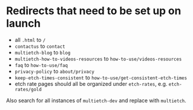 # Redirects that need to be set up on launch

- all `.html` to `/`
- `contactus` to `contact`
- `multietch-blog` to `blog`
- `multietch-how-to-videos-resources` to `how-to-use/videos-resources`
- `faq` to `how-to-use/faq`
- `privacy-policy` to `about/privacy`
- `keep-etch-times-consistent` to `how-to-use/get-consistent-etch-times`
- etch rate pages should all be organized under `etch-rates`, e.g. `etch-rates/gold`

Also search for all instances of `multietch-dev` and replace with `multietch`.
